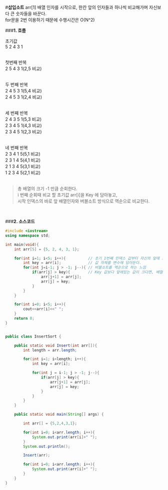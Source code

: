 #**삽입소트**
arr[1] 배열 인자를 시작으로, 한칸 앞의 인자들과 하나씩 비교해가며 자신보다 큰 숫자들을 바꾼다.<br>
for문을 2번 이용하기 때문에 수행시간은 O(N^2)<br>

###**1. 흐름**

초기값 </br>
5 2 4 3 1</br>
</br>

첫번째 반복</br>
2 5 4 3 1(2,5 비교)</br>
</br>

두 번째 반복</br>
2 4 5 3 1(5,4 비교)</br>
2 4 5 3 1(2,4 비교)</br>
</br>

세 번째 반복</br>
2 4 3 5 1(5,3 비교)</br>
2 3 4 5 1(4,3 비교)</br>
2 3 4 5 1(2,3 비교)</br>
</br>

네 번째 반복</br>
2 3 4 1 5(5,1 비교)</br>
2 3 1 4 5(4,1 비교)</br>
2 1 3 4 5(3,1 비교)</br>
1 2 3 4 5(2,1 비교)</br>
</br>

> 총 배열의 크기 -1 만큼 순회한다.</br>
> i 번째 순회때 비교 할 초기값 arr[i]을 Key 에 담아놓고, </br>
> 시작 인덱스의 바로 앞 배열인자와 버블소트 방식으로 역순으로 비교한다.</br>
<br>

###**2. 소스코드**
```c++
#include <iostream>
using namespace std;

int main(void){
    int arr[5] = {5, 2, 4, 3, 1};

    for(int i=1; i<5; i++){          // 초기 1번째 인덱스 값부터 자신의 앞에 모든 배열과 비교한다.
        int key = arr[i];            // 값 자체를 변수에 담아둔다.
        for(int j=i-1; j > -1; j--){ // 버블소트를 역순으로 하는 느낌
            if(arr[j] > key){        // Key 값보다 앞에있는 값이 크다면, 배열 순서를 바꾸어준다.
                arr[j+1] = arr[j];
                arr[j] = key;
            }
        }
    }

    for(int i=0; i<5; i++){
        cout<<arr[i]<<" ";
    }
    return 0;
}
```

```java

public class InsertSort {

	public static void Insert(int arr[]){
		int length = arr.length;

		for(int i=1; i<length; i++){
			int key = arr[i];

			for(int j = i-1; j > -1; j--){
				if(arr[j] > key){
					arr[j+1] = arr[j];
					arr[j] = key;
				}
			}
		}
	}

	public static void main(String[] args) {

		int arr[] = {5,2,4,3,1};

		for(int i=0; i<arr.length; i++){
			System.out.print(arr[i]+" ");
		}
		System.out.println();

		Insert(arr);

		for(int i=0; i<arr.length; i++){
			System.out.print(arr[i]+" ");
		}
	}
}

```
